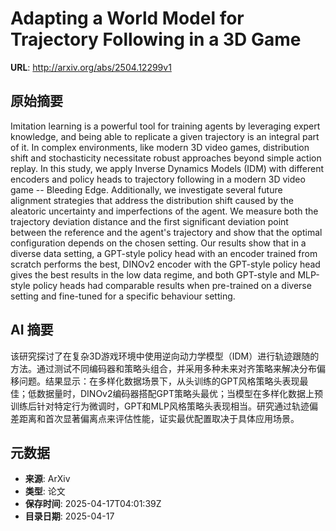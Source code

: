 # Adapting a World Model for Trajectory Following in a 3D Game

**URL**: http://arxiv.org/abs/2504.12299v1

## 原始摘要

Imitation learning is a powerful tool for training agents by leveraging
expert knowledge, and being able to replicate a given trajectory is an integral
part of it. In complex environments, like modern 3D video games, distribution
shift and stochasticity necessitate robust approaches beyond simple action
replay. In this study, we apply Inverse Dynamics Models (IDM) with different
encoders and policy heads to trajectory following in a modern 3D video game --
Bleeding Edge. Additionally, we investigate several future alignment strategies
that address the distribution shift caused by the aleatoric uncertainty and
imperfections of the agent. We measure both the trajectory deviation distance
and the first significant deviation point between the reference and the agent's
trajectory and show that the optimal configuration depends on the chosen
setting. Our results show that in a diverse data setting, a GPT-style policy
head with an encoder trained from scratch performs the best, DINOv2 encoder
with the GPT-style policy head gives the best results in the low data regime,
and both GPT-style and MLP-style policy heads had comparable results when
pre-trained on a diverse setting and fine-tuned for a specific behaviour
setting.


## AI 摘要

该研究探讨了在复杂3D游戏环境中使用逆向动力学模型（IDM）进行轨迹跟随的方法。通过测试不同编码器和策略头组合，并采用多种未来对齐策略来解决分布偏移问题。结果显示：在多样化数据场景下，从头训练的GPT风格策略头表现最佳；低数据量时，DINOv2编码器搭配GPT策略头最优；当模型在多样化数据上预训练后针对特定行为微调时，GPT和MLP风格策略头表现相当。研究通过轨迹偏差距离和首次显著偏离点来评估性能，证实最优配置取决于具体应用场景。

## 元数据

- **来源**: ArXiv
- **类型**: 论文
- **保存时间**: 2025-04-17T04:01:39Z
- **目录日期**: 2025-04-17
